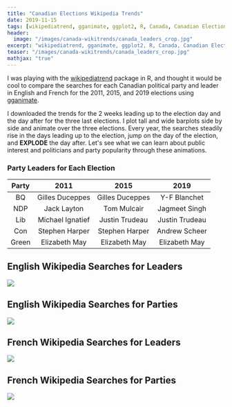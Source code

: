 ```yaml
---
title: "Canadian Elections Wikipedia Trends"
date: 2019-11-15
tags: [wikipediatrend, gganimate, ggplot2, R, Canada, Canadian Elections]
header:
  image: "/images/canada-wikitrends/canada_leaders_crop.jpg"
excerpt: "wikipediatrend, gganimate, ggplot2, R, Canada, Canadian Elections"
teaser: "/images/canada-wikitrends/canada_leaders_crop.jpg"
mathjax: "true"
---
```


I was playing with the [wikipediatrend](https://github.com/petermeissner/wikipediatrend0) package in R, and thought it would be cool to compare the searches for each Canadian political party and leader in English and French for the 2011, 2015, and 2019 elections using [gganimate](https://github.com/thomasp85/gganimate).

I downloaded the trends for the 2 weeks leading up to the election day and the day after for the three last elections. I plot tall and wide barplots side by side and animate over the three elections. Every year, the searches steadily rise in the days leading up to the election, jump on the day of the election, and **EXPLODE** the day after. Let's see what we can learn about public interest and politicians and party popularity through these animations.

### Party Leaders for Each Election
| Party |   2011           |         2015     |        2019      |
|:-----:|:----------------:|:----------------:|:----------------:|
|   BQ  | Gilles Duceppes  | Gilles Duceppes  |   Y-F Blanchet   |
|  NDP  | Jack Layton      |  Tom Mulcair     |  Jagmeet Singh   |
|  Lib  | Michael Ignatief | Justin Trudeau   | Justin Trudeau   |
|  Con  | Stephen Harper   | Stephen Harper   | Andrew Scheer    |
| Green | Elizabeth May    | Elizabeth May    | Elizabeth May    |

## English Wikipedia Searches for Leaders
![](https://i.imgur.com/aGg1uub.gif)

## English Wikipedia Searches for Parties
![](https://i.imgur.com/KIbhCSr.gif)

## French Wikipedia Searches for Leaders
![](https://i.imgur.com/WFxqUlW.gif)

## French Wikipedia Searches for Parties
![](https://i.imgur.com/2pGI6xg.gif)
